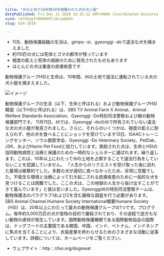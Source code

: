 ```yaml
---
title: "州の土地で10年間10年間覆われた犬の犬小屋"
datePublished: Fri Dec 11 2020 19:15:12 GMT+0000 (Coordinated Universal Time)
cuid: cm742qyft000b09l16czp8doh
slug: 624-1010

---
```



- 11月、動物保護組織の生活は、gimpo -si、gyeonggi -doで違法な犬を捕まえました
- 約110匹の犬には死体とゴマの都市が残っています
- 極度の飢えと死体の痕跡のために発見されたものもあります
- ほとんどの犬は重度の皮膚疾患です

動物保護グループHSIと生命は、10年間、州の土地で違法に運転されている犬の犬小屋を捕まえました。

![イメージ](https://cdn.hashnode.com/res/hashnode/image/upload/v1739495565795/6418d62f-be87-42bc-b225-f7762a3a61fb.jpeg)

動物保護グループの生活（以下、生命と呼ばれる）および動物保護グループHSI韓国（以下HSIと呼ばれる）は、SBS TV Animal Farm X Animal、Animal Welfare Standards Association、Gyeonggi -Do特別司法警察および朝の動物保護部門です。 11月11日、州では、Gyeonggi -doの州で所有されていない違法な犬の犬小屋が発見されました。さらに、それらのいくつかは、極度の飢えに耐えられず、他の犬を食べることにショックを受けています13日、ISAACトレーニングセンター、ソウル獣医学会、Gyeonggi -Do Veterinary Society、PetDak、JSK、およびHarim Pet Foodと協力しています。救助された犬は、生命とHSIの協同動物病院と治療と保護のための一時的なシェルターに運ばれます。繰り返します。これは、10年以上にわたって州の土地を占領することで違法行為をしていないことを認識していません。 「人生からのリクエストを受け取った後に訪れた農場は衝撃的でした。多数の犬が適切に食べなかったため、非常に空腹でした。不衛生な環境と治療によって引き起こされる皮膚疾患のために一般的な犬を見つけることは困難でした。ここの犬は、こ​​の地獄の人生から抜け出すことができて喜んでいます」と彼は言いました。Gyeonggi州の特別司法警察チームは、動物保護法のパラグラフ1および2を含む厳格な調査を行う必要があります。 SBS Animal Channel.Humane Society International概要Humane Society（HSI）は、20年以上にわたって最大の動物保護グループの1つです。プログラム。毎年約3,000万匹の犬が食物の目的で屠殺されており、その過程で途方もない動物の虐待が発生しています。国際動物保護機関である国際動物協会の国際は、ドッグフードの主要国である韓国、中国、インド、ベトナム、インドネシアに焦点を当てることにより、衣装産業を終わらせるためのさまざまな活動に従事しています。詳細については、ホームページをご覧ください。

- ウェブサイト：http：//hsi.org/dogmeat